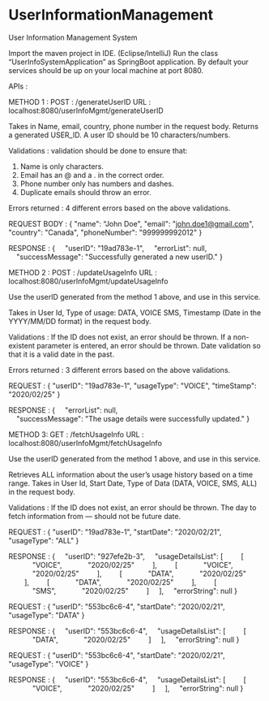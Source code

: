 # UserInformationManagement
User Information Management System

Import the maven project in IDE. (Eclipse/IntelliJ)
Run the class “UserInfoSystemApplication” as SpringBoot application.
By default your services should be up on your local machine at port 8080.


APIs :

METHOD 1 :
POST : /generateUserID
URL : localhost:8080/userInfoMgmt/generateUserID

Takes in Name, email, country, phone number in the request body.
Returns a generated USER_ID.
A user ID should be 10 characters/numbers.

Validations : validation should be done to ensure that:
1. Name is only characters.
2. Email has an @ and a . in the correct order.
3. Phone number only has numbers and dashes.
4. Duplicate emails should throw an error.

Errors returned : 
4 different errors based on the above validations.

REQUEST BODY : 
{
    "name": “John Doe",
    "email": "john.doe1@gmail.com",
    "country": "Canada",
    "phoneNumber": "999999992012"
}

RESPONSE : 
{
    "userID": "19ad783e-1",
    "errorList": null,
    "successMessage": "Successfully generated a new userID."
}














METHOD 2 :
POST : /updateUsageInfo
URL : localhost:8080/userInfoMgmt/updateUsageInfo

Use the userID generated from the method 1 above, and use in this service.

Takes in User Id, Type of usage: DATA, VOICE SMS, Timestamp
(Date in the YYYY/MM/DD format) in the request body.

Validations :
If the ID does not exist, an error should be thrown.
If a non-existent parameter is entered, an error should be thrown.
Date validation so that it is a valid date in the past.

Errors returned : 
3 different errors based on the above validations.


REQUEST :
{
    "userID": "19ad783e-1",
    "usageType": "VOICE",
    "timeStamp": "2020/02/25"
}

RESPONSE : 
{
    "errorList": null,
    "successMessage": "The usage details were successfully updated."
}












METHOD 3:
GET : /fetchUsageInfo
URL : localhost:8080/userInfoMgmt/fetchUsageInfo

Use the userID generated from the method 1 above, and use in this service.

Retrieves ALL information about the user’s usage history based
on a time range.
Takes in User Id, Start Date, Type of Data (DATA, VOICE, SMS, ALL) in the request body.

Validations :
If the ID does not exist, an error should be thrown.
The day to fetch information from — should not be future date.

REQUEST :
{
    "userID": "19ad783e-1",
    "startDate": "2020/02/21",
    "usageType": "ALL"
}

RESPONSE : 
{
    "userID": "927efe2b-3",
    "usageDetailsList": [
        [
            "VOICE",
            "2020/02/25"
        ],
        [
            "VOICE",
            "2020/02/25"
        ],
        [
            "DATA",
            "2020/02/25"
        ],
        [
            "DATA",
            "2020/02/25"
        ],
        [
            "SMS",
            "2020/02/25"
        ]
    ],
    "errorString": null
}

REQUEST :
{
    "userID": "553bc6c6-4",
    "startDate": "2020/02/21",
    "usageType": "DATA"
}

RESPONSE :
{
    "userID": "553bc6c6-4",
    "usageDetailsList": [
        [
            "DATA",
            "2020/02/25"
        ]
    ],
    "errorString": null
}

REQUEST : 
{
    "userID": "553bc6c6-4",
    "startDate": "2020/02/21",
    "usageType": "VOICE"
}



RESPONSE :
{
    "userID": "553bc6c6-4",
    "usageDetailsList": [
        [
            "VOICE",
            "2020/02/25"
        ]
    ],
    "errorString": null
}
